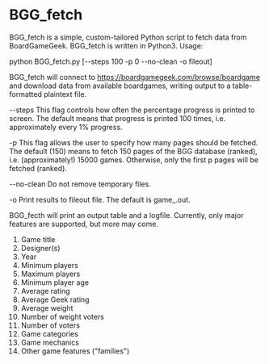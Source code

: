 # BGG_fetch
BGG_fetch is a simple, custom-tailored Python script to fetch data from BoardGameGeek.
BGG_fetch is written in Python3. Usage:

python BGG_fetch.py [--steps 100 -p 0 --no-clean -o fileout]

BGG_fetch will connect to https://boardgamegeek.com/browse/boardgame and download data from available boardgames, writing output to a table-formatted
plaintext file.

--steps      This flag controls how often the percentage progress is printed to screen. The default means that progress is printed 100 times, i.e.
             approximately every 1% progress.

-p           This flag allows the user to specify how many pages should be fetched. The default (150) means to fetch 150 pages of the BGG database
             (ranked), i.e. (approximately!) 15000 games. Otherwise, only the first p pages will be fetched (ranked).

--no-clean   Do not remove temporary files.

-o           Print results to fileout file. The default is game_<date>.out.

BGG_fecth will print an output table and a logfile. Currently, only major features are supported, but more may come.

1. Game title
2. Designer(s)
2. Year
3. Minimum players
4. Maximum players
5. Minimum player age
6. Average rating
7. Average Geek rating
8. Average weight
9. Number of weight voters
10. Number of voters
11. Game categories
12. Game mechanics
13. Other game features ("families")
